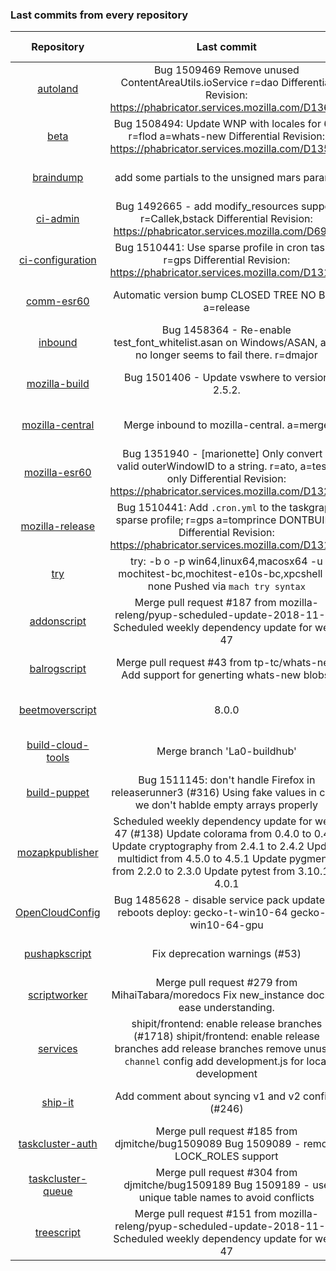 ###  Last commits from every repository
|      Repository      |                   Last commit               |    Deploy time       | 
|:--------------------:|:-------------------------------------------:|:--------------------:| 
|[autoland](https://github.com/Akhliskun/firefox-infra-changelog/blob/master/hg_files/autoland.md)|Bug 1509469 Remove unused ContentAreaUtils.ioService r=dao  Differential Revision: https://phabricator.services.mozilla.com/D13614|2018-12-01 15:05:59|
|[beta](https://github.com/Akhliskun/firefox-infra-changelog/blob/master/hg_files/beta.md)|Bug 1508494: Update WNP with locales for 64; r=flod a=whats-new  Differential Revision: https://phabricator.services.mozilla.com/D13555|2018-12-01 06:00:21|
|[braindump](https://github.com/Akhliskun/firefox-infra-changelog/blob/master/hg_files/braindump.md)|add some partials to the unsigned mars params|2018-11-16 03:03:39|
|[ci-admin](https://github.com/Akhliskun/firefox-infra-changelog/blob/master/hg_files/ci-admin.md)|Bug 1492665 - add modify_resources support r=Callek,bstack  Differential Revision: https://phabricator.services.mozilla.com/D6933|2018-10-22 17:52:14|
|[ci-configuration](https://github.com/Akhliskun/firefox-infra-changelog/blob/master/hg_files/ci-configuration.md)|Bug 1510441: Use sparse profile in cron tasks; r=gps  Differential Revision: https://phabricator.services.mozilla.com/D13141|2018-11-30 13:01:34|
|[comm-esr60](https://github.com/Akhliskun/firefox-infra-changelog/blob/master/hg_files/comm-esr60.md)|Automatic version bump CLOSED TREE NO BUG a=release|2018-11-29 23:29:47|
|[inbound](https://github.com/Akhliskun/firefox-infra-changelog/blob/master/hg_files/inbound.md)|Bug 1458364 - Re-enable test_font_whitelist.asan on Windows/ASAN, as it no longer seems to fail there. r=dmajor|2018-12-01 15:29:10|
|[mozilla-build](https://github.com/Akhliskun/firefox-infra-changelog/blob/master/hg_files/mozilla-build.md)|Bug 1501406 - Update vswhere to version 2.5.2.|2018-10-23 19:12:46|
|[mozilla-central](https://github.com/Akhliskun/firefox-infra-changelog/blob/master/hg_files/mozilla-central.md)|Merge inbound to mozilla-central.  a=merge|2018-12-01 14:30:37|
|[mozilla-esr60](https://github.com/Akhliskun/firefox-infra-changelog/blob/master/hg_files/mozilla-esr60.md)|Bug 1351940 - [marionette] Only convert a valid outerWindowID to a string. r=ato, a=test-only  Differential Revision: https://phabricator.services.mozilla.com/D13206|2018-11-28 20:48:42|
|[mozilla-release](https://github.com/Akhliskun/firefox-infra-changelog/blob/master/hg_files/mozilla-release.md)|Bug 1510441: Add `.cron.yml` to the taskgraph sparse profile; r=gps a=tomprince DONTBUILD  Differential Revision: https://phabricator.services.mozilla.com/D13142|2018-11-30 00:26:19|
|[try](https://github.com/Akhliskun/firefox-infra-changelog/blob/master/hg_files/try.md)|try: -b o -p win64,linux64,macosx64 -u mochitest-bc,mochitest-e10s-bc,xpcshell -t none  Pushed via `mach try syntax`|2018-12-01 15:35:42|
|[addonscript](https://github.com/Akhliskun/firefox-infra-changelog/blob/master/git_files/addonscript.md)|Merge pull request #187 from mozilla-releng/pyup-scheduled-update-2018-11-28  Scheduled weekly dependency update for week 47|2018-11-28 14:45:11|
|[balrogscript](https://github.com/Akhliskun/firefox-infra-changelog/blob/master/git_files/balrogscript.md)|Merge pull request #43 from tp-tc/whats-new  Add support for generting whats-new blobs.|2018-11-26 19:59:40|
|[beetmoverscript](https://github.com/Akhliskun/firefox-infra-changelog/blob/master/git_files/beetmoverscript.md)|8.0.0|2018-11-28 01:08:55|
|[build-cloud-tools](https://github.com/Akhliskun/firefox-infra-changelog/blob/master/git_files/build-cloud-tools.md)|Merge branch 'La0-buildhub'|2018-11-29 02:03:48|
|[build-puppet](https://github.com/Akhliskun/firefox-infra-changelog/blob/master/git_files/build-puppet.md)|Bug 1511145: don't handle Firefox in releaserunner3 (#316)  Using fake values in case we don't hablde empty arrays properly|2018-11-30 17:10:54|
|[mozapkpublisher](https://github.com/Akhliskun/firefox-infra-changelog/blob/master/git_files/mozapkpublisher.md)|Scheduled weekly dependency update for week 47 (#138)    Update colorama from 0.4.0 to 0.4.1    Update cryptography from 2.4.1 to 2.4.2    Update multidict from 4.5.0 to 4.5.1    Update pygments from 2.2.0 to 2.3.0    Update pytest from 3.10.1 to 4.0.1|2018-11-28 13:26:37|
|[OpenCloudConfig](https://github.com/Akhliskun/firefox-infra-changelog/blob/master/git_files/OpenCloudConfig.md)|Bug 1485628 - disable service pack updates & reboots  deploy: gecko-t-win10-64 gecko-t-win10-64-gpu|2018-11-28 17:27:08|
|[pushapkscript](https://github.com/Akhliskun/firefox-infra-changelog/blob/master/git_files/pushapkscript.md)|Fix deprecation warnings (#53)|2018-11-27 09:12:10|
|[scriptworker](https://github.com/Akhliskun/firefox-infra-changelog/blob/master/git_files/scriptworker.md)|Merge pull request #279 from MihaiTabara/moredocs  Fix new_instance docs to ease understanding.|2018-11-29 21:03:07|
|[services](https://github.com/Akhliskun/firefox-infra-changelog/blob/master/git_files/services.md)|shipit/frontend: enable release branches (#1718)    shipit/frontend: enable release branches      add release branches    remove unused `channel` config    add development.js for local development|2018-11-30 16:29:25|
|[ship-it](https://github.com/Akhliskun/firefox-infra-changelog/blob/master/git_files/ship-it.md)|Add comment about syncing v1 and v2 configs (#246)|2018-11-30 19:20:47|
|[taskcluster-auth](https://github.com/Akhliskun/firefox-infra-changelog/blob/master/git_files/taskcluster-auth.md)|Merge pull request #185 from djmitche/bug1509089  Bug 1509089 - remove LOCK_ROLES support|2018-11-30 02:24:43|
|[taskcluster-queue](https://github.com/Akhliskun/firefox-infra-changelog/blob/master/git_files/taskcluster-queue.md)|Merge pull request #304 from djmitche/bug1509189  Bug 1509189 - use unique table names to avoid conflicts|2018-11-30 02:12:03|
|[treescript](https://github.com/Akhliskun/firefox-infra-changelog/blob/master/git_files/treescript.md)|Merge pull request #151 from mozilla-releng/pyup-scheduled-update-2018-11-28  Scheduled weekly dependency update for week 47|2018-11-28 14:45:06|
